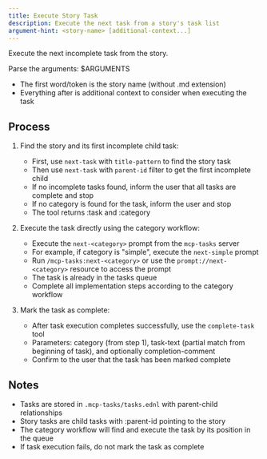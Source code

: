 ```yaml
---
title: Execute Story Task
description: Execute the next task from a story's task list
argument-hint: <story-name> [additional-context...]
---
```


Execute the next incomplete task from the story.

Parse the arguments: $ARGUMENTS
- The first word/token is the story name (without .md extension)
- Everything after is additional context to consider when executing the task

## Process

1. Find the story and its first incomplete child task:
   - First, use `next-task` with `title-pattern` to find the story task
   - Then use `next-task` with `parent-id` filter to get the first incomplete child
   - If no incomplete tasks found, inform the user that all tasks are
     complete and stop
   - If no category is found for the task, inform the user and stop
   - The tool returns :task and :category

2. Execute the task directly using the category workflow:
   - Execute the `next-<category>` prompt from the `mcp-tasks` server
   - For example, if category is "simple", execute the `next-simple` prompt
   - Run `/mcp-tasks:next-<category>` or use the
     `prompt://next-<category>` resource to access the prompt
   - The task is already in the tasks queue
   - Complete all implementation steps according to the category workflow

3. Mark the task as complete:
   - After task execution completes successfully, use the `complete-task`
     tool
   - Parameters: category (from step 1), task-text (partial match from
     beginning of task), and optionally completion-comment
   - Confirm to the user that the task has been marked complete

## Notes

- Tasks are stored in `.mcp-tasks/tasks.ednl` with parent-child relationships
- Story tasks are child tasks with :parent-id pointing to the story
- The category workflow will find and execute the task by its position
  in the queue
- If task execution fails, do not mark the task as complete
